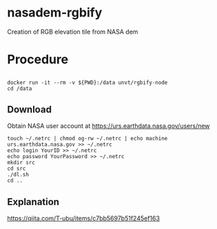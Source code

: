 # nasadem-rgbify
Creation of RGB elevation tile from NASA dem


# Procedure
##
```
docker run -it --rm -v ${PWD}:/data unvt/rgbify-node
cd /data
```


## Download
Obtain NASA user account at https://urs.earthdata.nasa.gov/users/new

```
touch ~/.netrc | chmod og-rw ~/.netrc | echo machine urs.earthdata.nasa.gov >> ~/.netrc
echo login YourID >> ~/.netrc
echo password YourPassword >> ~/.netrc
mkdir src
cd src
./dl.sh
cd ..
```

## Explanation
https://qiita.com/T-ubu/items/c7bb5697b51f245ef163
